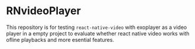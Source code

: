 # RNvideoPlayer

This repository is for testing `react-native-video` with exoplayer as a video player in a empty project to evaluate whether react native video works with ofline playbacks and more esential features.
